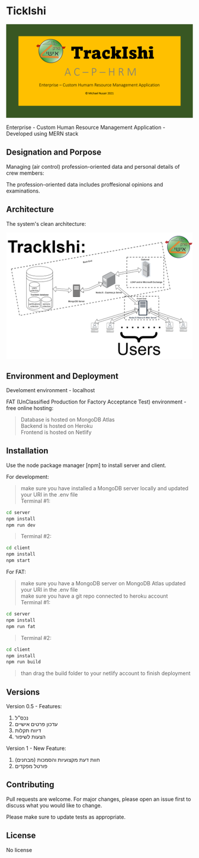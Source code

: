 # TickIshi

![alt text](https://github.com/MNPCMW6444/TrackIshi/blob/main_react/more/documentation/info/repository-card.png?raw=true)

Enterprise - Custom Human Resource Management Application - Developed using MERN stack

## Designation and Porpose

Managing (air control) profession-oriented data and personal details of crew members:

The profession-oriented data includes proffesional opinions and examinations.

## Architecture
The system's clean architecture:


![alt text](https://github.com/MNPCMW6444/TrackIshi/blob/main_react/more/documentation/architecture/system%20architecture.png?raw=true)

## Environment and Deployment

Develoment environment - localhost

FAT (UnClassified Production for Factory Acceptance Test) environment - free online hosting:
> Database is hosted on MongoDB Atlas<br />
> Backend is hosted on Heroku<br />
> Frontend is hosted on Netlify<br />

## Installation

Use the node package manager [npm] to install server and client.

For development:
> make sure you have installed a MongoDB server locally and updated your URI in the .env file<br />
> Terminal #1:<br />
 ```bash
 cd server
 npm install
 npm run dev
 ```
> Terminal #2: <br />
 ```bash
 cd client
 npm install
 npm start
 ```

For FAT:
> make sure you have  a MongoDB server on MongoDB Atlas updated your URI in the .env file <br />
> make sure you have a git repo connected to heroku account <br />
> Terminal #1: <br />
 ```bash
 cd server
 npm install
 npm run fat
 ```
> Terminal #2: <br />
 ```bash
 cd client
 npm install
 npm run build
 ```
> than drag the build folder to your netlify account to finish deployment<br />

## Versions

Version 0.5 - Features:
1. נכס"ל
2. עדכון פרטים אישיים
3. דיווח תקלות
4. הצעות לשיפור


Version 1 - New Feature:
1. חוות דעת מקצועיות והסמכות (מבחנים)
2. פורטל מפקדים



## Contributing
Pull requests are welcome. For major changes, please open an issue first to discuss what you would like to change.

Please make sure to update tests as appropriate.

## License
No license
